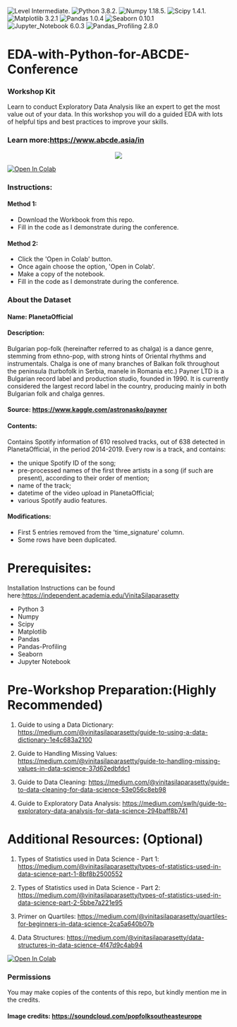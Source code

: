 ![Level Intermediate](https://img.shields.io/badge/Level-Intermediate-blue.svg?style=plastic). ![Python 3.8.2](https://img.shields.io/badge/Python-3.8.2-blue.svg?style=plastic). ![Numpy 1.18.5](https://img.shields.io/badge/Numpy-1.18.5-blue.svg?style=plastic). ![Scipy 1.4.1](https://img.shields.io/badge/Scipy-1.4.1-blue.svg?style=plastic). ![Matplotlib 3.2.1](https://img.shields.io/badge/Matplotlib-3.2.1-blue.svg?style=plastic)  ![Pandas 1.0.4](https://img.shields.io/badge/Pandas-1.0.4-blue.svg?style=plastic)  ![Seaborn 0.10.1](https://img.shields.io/badge/Seaborn-0.10.1-blue.svg?style=plastic)  ![Jupyter_Notebook 6.0.3](https://img.shields.io/badge/Jupyter_Notebook-6.0.3-blue.svg?style=plastic) ![Pandas_Profiling 2.8.0](https://img.shields.io/badge/Pandas_Profiler-2.8.0-blue.svg?style=plastic)

# EDA-with-Python-for-ABCDE-Conference

### Workshop Kit

Learn to conduct Exploratory Data Analysis like an expert to get the most value out of your data. In this workshop you will do a guided EDA with lots of helpful tips and best practices to improve your skills.

### Learn more:https://www.abcde.asia/in

<p align="center">
  <img width="" height="" src="https://i4.sndcdn.com/avatars-000185307366-wqwbe1-t500x500.jpg">
</p>

[![Open In Colab](https://colab.research.google.com/assets/colab-badge.svg)](https://drive.google.com/file/d/1P52nmbRik1LwTG207PDLpjF3Z5QoAKJg/view?usp=sharing)

### Instructions:

#### Method 1:

* Download the Workbook from this repo.
* Fill in the code as I demonstrate during the conference.

#### Method 2:

* Click the 'Open in Colab' button.
* Once again choose the option, 'Open in Colab'.
* Make a copy of the notebook.
* Fill in the code as I demonstrate during the conference.

### About the Dataset

#### Name: PlanetaOfficial

#### Description: 
Bulgarian pop-folk (hereinafter referred to as chalga) is a dance genre, stemming from ethno-pop, with strong hints of Oriental rhythms and instrumentals. Chalga is one of many branches of Balkan folk throughout the peninsula (turbofolk in Serbia, manele in Romania etc.) Payner LTD is a Bulgarian record label and production studio, founded in 1990. It is currently considered the largest record label in the country, producing mainly in both Bulgarian folk and chalga genres. 

#### Source: https://www.kaggle.com/astronasko/payner

#### Contents:

Contains Spotify information of 610 resolved tracks, out of 638 detected in PlanetaOfficial, in the period 2014-2019. Every row is a track, and contains:

* the unique Spotify ID of the song;
* pre-processed names of the first three artists in a song (if such are present), according to their order of mention;
* name of the track;
* datetime of the video upload in PlanetaOfficial;
* various Spotify audio features.

#### Modifications: 

* First 5 entries removed from the 'time_signature' column.
* Some rows have been duplicated.

# Prerequisites:

Installation Instructions can be found here:https://independent.academia.edu/VinitaSilaparasetty

* Python 3  
* Numpy 
* Scipy
* Matplotlib
* Pandas
* Pandas-Profiling
* Seaborn
* Jupyter Notebook

# Pre-Workshop Preparation:(Highly Recommended)

1) Guide to using a Data Dictionary: https://medium.com/@vinitasilaparasetty/guide-to-using-a-data-dictionary-1e4c683a2100

2) Guide to Handling Missing Values: https://medium.com/@vinitasilaparasetty/guide-to-handling-missing-values-in-data-science-37d62edbfdc1

3) Guide to Data Cleaning: https://medium.com/@vinitasilaparasetty/guide-to-data-cleaning-for-data-science-53e056c8eb98

4) Guide to Exploratory Data Analysis: https://medium.com/swlh/guide-to-exploratory-data-analysis-for-data-science-294baff8b741

# Additional Resources: (Optional)

1) Types of Statistics used in Data Science - Part 1: https://medium.com/@vinitasilaparasetty/types-of-statistics-used-in-data-science-part-1-8bf8b2500552

2) Types of Statistics used in Data Science - Part 2: https://medium.com/@vinitasilaparasetty/types-of-statistics-used-in-data-science-part-2-5bbe7a221e95

3) Primer on Quartiles: https://medium.com/@vinitasilaparasetty/quartiles-for-beginners-in-data-science-2ca5a640b07b

4) Data Structures: https://medium.com/@vinitasilaparasetty/data-structures-in-data-science-4f47d9c4ab94


[![Open In Colab](https://colab.research.google.com/assets/colab-badge.svg)](https://drive.google.com/file/d/1P52nmbRik1LwTG207PDLpjF3Z5QoAKJg/view?usp=sharing)

### Permissions

You may make copies of the contents of this repo, but kindly mention me in the credits.

#### Image credits: https://soundcloud.com/popfolksoutheasteurope
